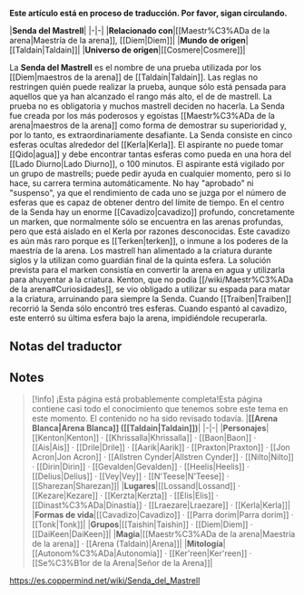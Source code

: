 **Este artículo está en proceso de traducción. Por favor, sigan circulando.**


|**Senda del Mastrell**|
|-|-|
|**Relacionado con**|[[Maestr%C3%ADa de la arena\|Maestría de la arena]], [[Diem\|Diem]]|
|**Mundo de origen**|[[Taldain\|Taldain]]|
|**Universo de origen**|[[Cosmere\|Cosmere]]|

La **Senda del Mastrell** es el nombre de una prueba utilizada por los [[Diem\|maestros de la arena]] de [[Taldain\|Taldain]]. Las reglas no restringen quién puede realizar la prueba, aunque sólo está pensada para aquellos que ya han alcanzado el rango más alto, el de de mastrell. La prueba no es obligatoria y muchos mastrell deciden no hacerla. La Senda fue creada por los más poderosos y egoístas [[Maestr%C3%ADa de la arena\|maestros de la arena]] como forma de demostrar su superioridad y, por lo tanto, es extraordinariamente desafiante.
La Senda consiste en cinco esferas ocultas alrededor del [[Kerla\|Kerla]]. El aspirante no puede tomar [[Qido\|agua]] y debe encontrar tantas esferas como pueda en una hora del [[Lado Diurno\|Lado Diurno]], o 100 minutos. El aspirante está vigilado por un grupo de mastrells; puede pedir ayuda en cualquier momento, pero si lo hace, su carrera termina automáticamente. No hay "aprobado" ni "suspenso", ya que el rendimiento de cada uno se juzga por el número de esferas que es capaz de obtener dentro del límite de tiempo.
En el centro de la Senda hay un enorme [[Cavadizo\|cavadizo]] profundo, concretamente un marken, que normalmente sólo se encuentra en las arenas profundas, pero que está aislado en el Kerla por razones desconocidas. Este cavadizo es aún más raro porque es [[Terken\|terken]], o inmune a los poderes de la maestría de la arena. Los mastrell han alimentado a la criatura durante siglos y la utilizan como guardián final de la quinta esfera.
La solución prevista para el marken consistía en convertir la arena en agua y utilizarla para ahuyentar a la criatura. Kenton, que no podía [[/wiki/Maestr%C3%ADa de la arena#Curiosidades]], se vio obligado a utilizar su espada para matar a la criatura, arruinando para siempre la Senda.
Cuando [[Traiben\|Traiben]] recorrió la Senda sólo encontró tres esferas. Cuando espantó al cavadizo, este enterró su última esfera bajo la arena, impidiéndole recuperarla.

## Notas del traductor

## Notes

> [!info] ¡Esta página está probablemente completa!Esta página contiene casi todo el conocimiento que tenemos sobre este tema en este momento.
El contenido no ha sido revisado todavía.
|**[[Arena Blanca\|Arena Blanca]] ([[Taldain\|Taldain]])**|
|-|-|
|**Personajes**|[[Kenton\|Kenton]] · [[Khrissalla\|Khrissalla]] · [[Baon\|Baon]] · [[Ais\|Ais]] · [[Drile\|Drile]] · [[Aarik\|Aarik]] · [[Praxton\|Praxton]] · [[Jon Acron\|Jon Acron]] · [[Allstren Cynder\|Allstren Cynder]] · [[Nilto\|Nilto]] · [[Dirin\|Dirin]] · [[Gevalden\|Gevalden]] · [[Heelis\|Heelis]] · [[Delius\|Delius]] · [[Vey\|Vey]] · [[N'Teese\|N'Teese]] · [[Sharezan\|Sharezan]]|
|**Lugares**|[[Lossand\|Lossand]] · [[Kezare\|Kezare]] · [[Kerzta\|Kerzta]] · [[Elis\|Elis]] · [[Dinast%C3%ADa\|Dinastía]] · [[Lraezare\|Lraezare]] · [[Kerla\|Kerla]]|
|**Formas de vida**|[[Cavadizo\|Cavadizo]] · [[Parra dorim\|Parra dorim]] · [[Tonk\|Tonk]]|
|**Grupos**|[[Taishin\|Taishin]] · [[Diem\|Diem]] · [[DaiKeen\|DaiKeen]]|
|**Magia**|[[Maestr%C3%ADa de la arena\|Maestría de la arena]] · [[Arena (Taldain)\|Arena]]|
|**Mitología**|[[Autonom%C3%ADa\|Autonomía]] · [[Ker'reen\|Ker'reen]] · [[Se%C3%B1or de la Arena\|Señor de la Arena]]|



https://es.coppermind.net/wiki/Senda_del_Mastrell